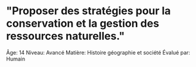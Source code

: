 # "Proposer des stratégies pour la conservation et la gestion des ressources naturelles."

Âge: 14
Niveau: Avancé
Matière: Histoire géographie et société
Évalué par: Humain